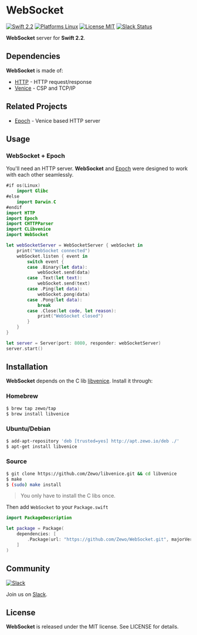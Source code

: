WebSocket
=========

[![Swift 2.2](https://img.shields.io/badge/Swift-2.2-orange.svg?style=flat)](https://swift.org)
[![Platforms Linux](https://img.shields.io/badge/Platforms-Linux-lightgray.svg?style=flat)](https://swift.org/download/#linux)
[![License MIT](https://img.shields.io/badge/License-MIT-blue.svg?style=flat)](https://tldrlegal.com/license/mit-license)
[![Slack Status](https://zewo-slackin.herokuapp.com/badge.svg)](http://slack.zewo.io)

**WebSocket** server for **Swift 2.2**.

## Dependencies

**WebSocket** is made of:

- [HTTP](https://github.com/Zewo/HTTP) - HTTP request/response
- [Venice](https://github.com/Zewo/Venice) - CSP and TCP/IP

## Related Projects

- [Epoch](https://github.com/Zewo/Epoch) - Venice based HTTP server

## Usage

### WebSocket + Epoch

You'll need an HTTP server. **WebSocket** and [Epoch](https://www.github.com/Zewo/Epoch) were designed to work with each other seamlessly.

```swift
#if os(Linux)
    import Glibc
#else
    import Darwin.C
#endif
import HTTP
import Epoch
import CHTTPParser
import CLibvenice
import WebSocket

let webSocketServer = WebSocketServer { webSocket in
	print("WebSocket connected")
	webSocket.listen { event in
		switch event {
		case .Binary(let data):
			webSocket.send(data)
		case .Text(let text):
			webSocket.send(text)
		case .Ping(let data):
			webSocket.pong(data)
		case .Pong(let data):
			break
		case .Close(let code, let reason):
			print("WebSocket closed")
		}
	}
}

let server = Server(port: 8080, responder: webSocketServer)
server.start()
```

## Installation

**WebSocket** depends on the C lib [libvenice](https://github.com/Zewo/libvenice). Install it through:

### Homebrew 
```bash
$ brew tap zewo/tap
$ brew install libvenice
```

### Ubuntu/Debian
```bash
$ add-apt-repository 'deb [trusted=yes] http://apt.zewo.io/deb ./'
$ apt-get install libvenice
```

### Source
```bash
$ git clone https://github.com/Zewo/libvenice.git && cd libvenice
$ make
$ (sudo) make install
```

> You only have to install the C libs once.

Then add `WebSocket` to your `Package.swift`

```swift
import PackageDescription

let package = Package(
	dependencies: [
		.Package(url: "https://github.com/Zewo/WebSocket.git", majorVersion: 0, minor: 1)
	]
)
```

## Community

[![Slack](http://s13.postimg.org/ybwy92ktf/Slack.png)](http://slack.zewo.io/)

Join us on [Slack](http://slack.zewo.io/).

License
-------

**WebSocket** is released under the MIT license. See LICENSE for details.
